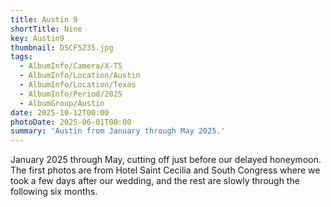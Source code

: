 ```yaml
---
title: Austin 9
shortTitle: Nine
key: Austin9
thumbnail: DSCF5235.jpg
tags:
  - AlbumInfo/Camera/X-T5
  - AlbumInfo/Location/Austin
  - AlbumInfo/Location/Texas
  - AlbumInfo/Period/2025
  - AlbumGroup/Austin
date: 2025-10-12T00:00
photoDate: 2025-06-01T00:00
summary: 'Austin from January through May 2025.'
---
```

January 2025 through May, cutting off just before our delayed honeymoon. The first photos are from Hotel Saint Cecilia and South Congress where we took a few days after our wedding, and the rest are slowly through the following six months.